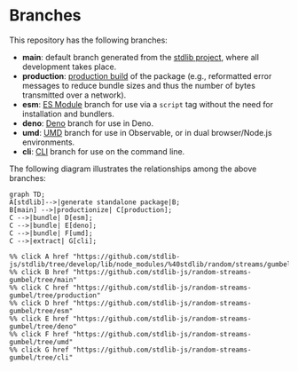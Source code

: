 <!--

@license Apache-2.0

Copyright (c) 2023 The Stdlib Authors.

Licensed under the Apache License, Version 2.0 (the "License");
you may not use this file except in compliance with the License.
You may obtain a copy of the License at

    http://www.apache.org/licenses/LICENSE-2.0

Unless required by applicable law or agreed to in writing, software
distributed under the License is distributed on an "AS IS" BASIS,
WITHOUT WARRANTIES OR CONDITIONS OF ANY KIND, either express or implied.
See the License for the specific language governing permissions and
limitations under the License.

-->

# Branches

This repository has the following branches:

-   **main**: default branch generated from the [stdlib project][stdlib-url], where all development takes place.
-   **production**: [production build][production-url] of the package (e.g., reformatted error messages to reduce bundle sizes and thus the number of bytes transmitted over a network).
-   **esm**: [ES Module][esm-url] branch for use via a `script` tag without the need for installation and bundlers.
-   **deno**: [Deno][deno-url] branch for use in Deno.
-   **umd**: [UMD][umd-url] branch for use in Observable, or in dual browser/Node.js environments.
-   **cli**: [CLI][cli-url] branch for use on the command line.

The following diagram illustrates the relationships among the above branches:

```mermaid
graph TD;
A[stdlib]-->|generate standalone package|B;
B[main] -->|productionize| C[production];
C -->|bundle| D[esm];
C -->|bundle| E[deno];
C -->|bundle| F[umd];
C -->|extract| G[cli];

%% click A href "https://github.com/stdlib-js/stdlib/tree/develop/lib/node_modules/%40stdlib/random/streams/gumbel"
%% click B href "https://github.com/stdlib-js/random-streams-gumbel/tree/main"
%% click C href "https://github.com/stdlib-js/random-streams-gumbel/tree/production"
%% click D href "https://github.com/stdlib-js/random-streams-gumbel/tree/esm"
%% click E href "https://github.com/stdlib-js/random-streams-gumbel/tree/deno"
%% click F href "https://github.com/stdlib-js/random-streams-gumbel/tree/umd"
%% click G href "https://github.com/stdlib-js/random-streams-gumbel/tree/cli"
```

[stdlib-url]: https://github.com/stdlib-js/stdlib/tree/develop/lib/node_modules/%40stdlib/random/streams/gumbel
[production-url]: https://github.com/stdlib-js/random-streams-gumbel/tree/production
[deno-url]: https://github.com/stdlib-js/random-streams-gumbel/tree/deno
[umd-url]: https://github.com/stdlib-js/random-streams-gumbel/tree/umd
[esm-url]: https://github.com/stdlib-js/random-streams-gumbel/tree/esm
[cli-url]: https://github.com/stdlib-js/random-streams-gumbel/tree/cli